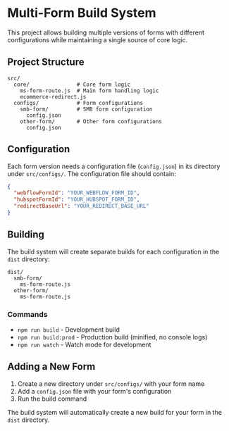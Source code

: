 # Multi-Form Build System

This project allows building multiple versions of forms with different configurations while maintaining a single source of core logic.

## Project Structure

```
src/
  core/               # Core form logic
    ms-form-route.js  # Main form handling logic
    ecommerce-redirect.js
  configs/            # Form configurations
    smb-form/         # SMB form configuration
      config.json
    other-form/       # Other form configurations
      config.json
```

## Configuration

Each form version needs a configuration file (`config.json`) in its directory under `src/configs/`. The configuration file should contain:

```json
{
  "webflowFormId": "YOUR_WEBFLOW_FORM_ID",
  "hubspotFormId": "YOUR_HUBSPOT_FORM_ID",
  "redirectBaseUrl": "YOUR_REDIRECT_BASE_URL"
}
```

## Building

The build system will create separate builds for each configuration in the `dist` directory:

```
dist/
  smb-form/
    ms-form-route.js
  other-form/
    ms-form-route.js
```

### Commands

- `npm run build` - Development build
- `npm run build:prod` - Production build (minified, no console logs)
- `npm run watch` - Watch mode for development

## Adding a New Form

1. Create a new directory under `src/configs/` with your form name
2. Add a `config.json` file with your form's configuration
3. Run the build command

The build system will automatically create a new build for your form in the `dist` directory.
